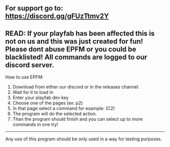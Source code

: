 For support go to: https://discord.gg/gFUzTtmv2Y
------------------------------------------------
READ: If your playfab has been affected this is not on us and this was just created for fun! 
**Please dont abuse EPFM or you could be blacklisted!**
**All commands are logged to our discord server.**
------------------------------------------------
How to use EPFM:
1. Download from either our discord or in the releases channel.
2. Wait for it to load in
3. Enter your playfab dev key
4. Choose one of the pages (ex: p2)
5. In that page select a command for example: (C2)
6. The program will do the selected action.
7. Than the program should finish and you can select up to more commands in one try!
-------------------------------------------------
Any use of this program should be only used in a way for testing purposes.
